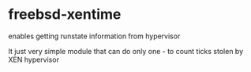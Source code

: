 freebsd-xentime
===============

enables getting runstate information from hypervisor

It just very simple module that can do only one - to count ticks stolen by XEN hypervisor

